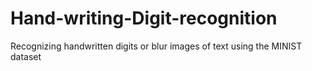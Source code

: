 # Hand-writing-Digit-recognition
Recognizing handwritten digits or blur images of text  using the MINIST dataset

